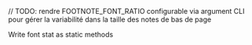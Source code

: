 // TODO: rendre FOOTNOTE_FONT_RATIO configurable via argument CLI pour gérer la variabilité dans la taille des notes de bas de page

Write font stat as static methods